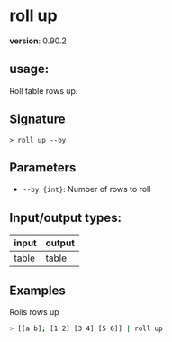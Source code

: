 # roll up

**version**: 0.90.2

## **usage**:

Roll table rows up.

## Signature

`> roll up --by`

## Parameters

- `--by {int}`: Number of rows to roll

## Input/output types:

| input | output |
| ----- | ------ |
| table | table  |

## Examples

Rolls rows up

```bash
> [[a b]; [1 2] [3 4] [5 6]] | roll up
```
